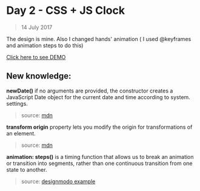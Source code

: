 # Day 2 - CSS + JS Clock
> 14 July 2017

The design is mine. Also I changed hands' animation ( I used @keyframes and animation steps to do this)

[Click here to see DEMO](https://noeemi.github.io/JavaScript30/Day02-Clock/)

## New  knowledge:
**newDate()** if no arguments are provided, the constructor creates a JavaScript Date object for the current date and time according to system. settings.
> source: [mdn](https://developer.mozilla.org/en-US/docs/Web/JavaScript/Reference/Global_Objects/Date)

**transform origin** property lets you modify the origin for transformations of an element.
> source: [mdn](https://developer.mozilla.org/en-US/docs/Web/CSS/transform-origin)

**animation: steps()** is a timing function that allows us to break an animation or transition into segments, rather than one continuous transition from one state to another.
> source: [designmodo example](https://designmodo.com/steps-css-animations/)
